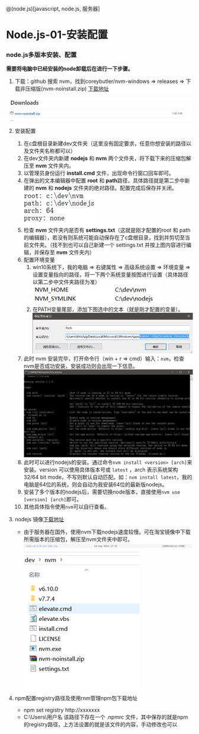 @(node.js)[javascript, node.js, 服务器]

# Node.js-01-安装配置

### node.js多版本安装、配置
**需要将电脑中已经安装的node卸载后在进行一下步骤。**
1. 下载：github 搜索 nvm，找到coreybutler/nvm-windows => releases => 下载非压缩版(nvm-noinstall.zip)
[下载地址](https://github.com/coreybutler/nvm-windows)

![Alt text](./download.jpg)

2. 安装配置
	1. 在c盘根目录新建dev文件夹（这里没有固定要求，任意你想安装的路径以及文件夹名称都可以）
	2. 在dev文件夹内新建 **nodejs** 和 **nvm** 两个文件夹，将下载下来的压缩包解压至 **nvm** 文件夹内。
	3. 以管理员身份运行 **install.cmd** 文件，出现命令行窗口回车即可。
	4. 在弹出的文本编辑器中配置 **root** 和 **path**路径，具体路径就是第二步中新建的 **nvm** 和 **nodejs** 文件夹的绝对路径。配置完成后保存并关闭。![Alt text](./Image.png)
	5. 检查 **nvm** 文件夹内是否有 **settings.txt**（这就是刚才配置的root 和 path的编辑器），若没有则系统可能自动保存在了c盘根目录，找到并剪切至当前文件夹。（找不到也可以自己新建一个 settings.txt 并按上图内容进行编辑，并保存至 **nvm** 文件夹内）
	6. 配置环境变量
		1. win10系统下，我的电脑 => 右键属性 => 高级系统设置 => 环境变量 => 设置变量指向的路径，将一下两个系统变量按图进行设置（具体路径以第二步中文件夹路径为准） ![Alt text](./1490443013123.png)
		2. 在PATH变量尾部，添加下图选中的文本（就是刚才配置的变量）。![Alt text](./1490443113227.png)
	7.	此时 nvm 安装完毕，打开命令行（win + r => cmd）输入：`nvm`，检查 nvm是否成功安装，安装成功则会出现一下信息。![Alt text](./1490443386892.png)
	8.	此时可以进行nodejs的安装。通过命令`nvm install <version> [arch]`来安装。version 可以使用具体版本号或 `latest` ，arch 表示系统架构 32/64 bit mode，不写则默认自动匹配。如：`nvm install latest`，我的电脑是64位的系统，则会自动为我安装64位的最新版nodejs。
	9.	安装了多个版本的nodejs后，需要切换node版本，直接使用`nvm use [version] [arch]`即可。
	10.	其他具体指令使用`nvm`可以自行查看。

3. nodejs 镜像[下载地址](https://npm.taobao.org/mirrors/node)
	- 由于服务器在国外，使用nvm下载nodejs速度较慢。可在淘宝镜像中下载所需版本的压缩包，解压至nvm文件夹中即可。![Alt text](./1490444255906.png)![Alt text](./1490444262773.png)


4. npm配置registry路径及使用rnm管理npm包下载地址
	- npm set registry http://xxxxxxx
	- C:\Users\用户名 该路径下存在一个 .npmrc 文件，其中保存的就是npm的registry路径，上方法设置的就是该文件的内容，手动修改也可以
